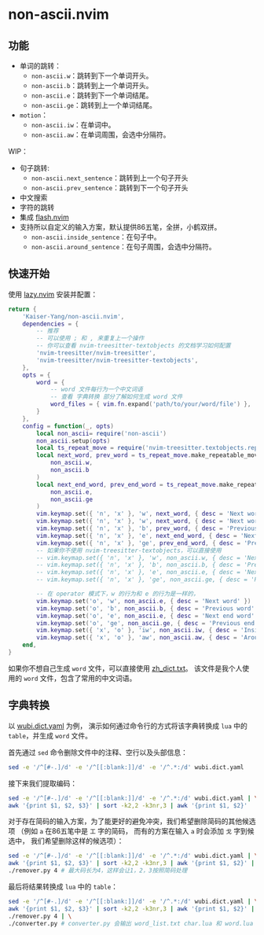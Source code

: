 # non-ascii.nvim

## 功能

* 单词的跳转：
    * `non-ascii.w`：跳转到下一个单词开头。
    * `non-ascii.b`：跳转到上一个单词开头。
    * `non-ascii.e`：跳转到下一个单词结尾。
    * `non-ascii.ge`：跳转到上一个单词结尾。
* `motion`：
    * `non-ascii.iw`：在单词中。
    * `non-ascii.aw`：在单词周围，会选中分隔符。

WIP：

* 句子跳转:
    * `non-ascii.next_sentence`：跳转到上一个句子开头
    * `non-ascii.prev_sentence`：跳转到下一个句子开头
* 中文搜索
* 字符的跳转
* 集成 [flash.nvim](https://github.com/folke/flash.nvim)
* 支持所以自定义的输入方案，默认提供86五笔，全拼，小鹤双拼。
    * `non-ascii.inside_sentence`：在句子中。
    * `non-ascii.around_sentence`：在句子周围，会选中分隔符。

## 快速开始

使用 [lazy.nvim](https://github.com/folke/lazy.nvim) 安装并配置：

```lua
return {
    'Kaiser-Yang/non-ascii.nvim',
    dependencies = {
        -- 推荐
        -- 可以使用 ; 和 , 来重复上一个操作
        -- 你可以查看 nvim-treesitter-textobjects 的文档学习如何配置
        'nvim-treesitter/nvim-treesitter',
        'nvim-treesitter/nvim-treesitter-textobjects',
    },
    opts = {
        word = {
            -- word 文件每行为一个中文词语
            -- 查看 字典转换 部分了解如何生成 word 文件
            word_files = { vim.fn.expand('path/to/your/word/file') },
        }
    },
    config = function(_, opts)
        local non_ascii= require('non-ascii')
        non_ascii.setup(opts)
        local ts_repeat_move = require('nvim-treesitter.textobjects.repeatable_move')
        local next_word, prev_word = ts_repeat_move.make_repeatable_move_pair(
            non_ascii.w,
            non_ascii.b
        )
        local next_end_word, prev_end_word = ts_repeat_move.make_repeatable_move_pair(
            non_ascii.e,
            non_ascii.ge
        )
        vim.keymap.set({ 'n', 'x' }, 'w', next_word, { desc = 'Next word' })
        vim.keymap.set({ 'n', 'x' }, 'w', next_word, { desc = 'Next word' })
        vim.keymap.set({ 'n', 'x' }, 'b', prev_word, { desc = 'Previous word' })
        vim.keymap.set({ 'n', 'x' }, 'e', next_end_word, { desc = 'Next end word' })
        vim.keymap.set({ 'n', 'x' }, 'ge', prev_end_word, { desc = 'Previous end word' })
        -- 如果你不使用 nvim-treesitter-textobjects，可以直接使用
        -- vim.keymap.set({ 'n', 'x' }, 'w', non_ascii.w, { desc = 'Next word' })
        -- vim.keymap.set({ 'n', 'x' }, 'b', non_ascii.b, { desc = 'Previous word' })
        -- vim.keymap.set({ 'n', 'x' }, 'e', non_ascii.e, { desc = 'Next end word' })
        -- vim.keymap.set({ 'n', 'x' }, 'ge', non_ascii.ge, { desc = 'Previous end word' })

        -- 在 operator 模式下，w 的行为和 e 的行为是一样的，
        vim.keymap.set('o', 'w', non_ascii.e, { desc = 'Next word' })
        vim.keymap.set('o', 'b', non_ascii.b, { desc = 'Previous word' })
        vim.keymap.set('o', 'e', non_ascii.e, { desc = 'Next end word' })
        vim.keymap.set('o', 'ge', non_ascii.ge, { desc = 'Previous end word' })
        vim.keymap.set({ 'x', 'o' }, 'iw', non_ascii.iw, { desc = 'Inside a word' })
        vim.keymap.set({ 'x', 'o' }, 'aw', non_ascii.aw, { desc = 'Around a word' })
    end,
}
```

如果你不想自己生成 `word` 文件，可以直接使用
[zh_dict.txt](https://github.com/Kaiser-Yang/dotfiles/blob/main/.config/nvim/dict/zh_dict.txt)。
该文件是我个人使用的 `word` 文件，包含了常用的中文词语。

## 字典转换

以
[wubi.dict.yaml](https://gitee.com/hi-coder/rime-wubi/raw/master/wubi.dict.yaml)
为例，
演示如何通过命令行的方式将该字典转换成 `lua` 中的 `table`，并生成 `word` 文件。

首先通过 `sed` 命令删除文件中的注释、空行以及头部信息：

```bash
sed -e '/^[#-.]/d' -e '/^[[:blank:]]/d' -e '/^.*:/d' wubi.dict.yaml
```

接下来我们提取编码：

```bash
sed -e '/^[#-.]/d' -e '/^[[:blank:]]/d' -e '/^.*:/d' wubi.dict.yaml | \
awk '{print $1, $2, $3}' | sort -k2,2 -k3nr,3 | awk '{print $1, $2}'
```

对于存在简码的输入方案，为了能更好的避免冲突，我们希望删除简码的其他候选项
（例如 `a` 在86五笔中是 `工` 字的简码，
而有的方案在输入 `a` 时会添加 `戈` 字到候选中，
我们希望删除这样的候选项）：

```bash
sed -e '/^[#-.]/d' -e '/^[[:blank:]]/d' -e '/^.*:/d' wubi.dict.yaml | \
awk '{print $1, $2, $3}' | sort -k2,2 -k3nr,3 | awk '{print $1, $2}' | \
./remover.py 4 # 最大码长为4，这样会让1，2，3按照简码处理
```

最后将结果转换成 `lua` 中的 `table`：

```bash
sed -e '/^[#-.]/d' -e '/^[[:blank:]]/d' -e '/^.*:/d' wubi.dict.yaml | \
awk '{print $1, $2, $3}' | sort -k2,2 -k3nr,3 | awk '{print $1, $2}' | \
./remover.py 4 | \
./converter.py # converter.py 会输出 word_list.txt char.lua 和 word.lua 三个文件
```
